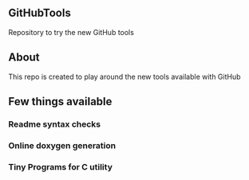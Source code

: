 ## GitHubTools
Repository to try the new GitHub tools

## About
This repo is created to play around the new tools available with GitHub

## Few things available
### Readme syntax checks
### Online doxygen generation
### Tiny Programs for C utility
